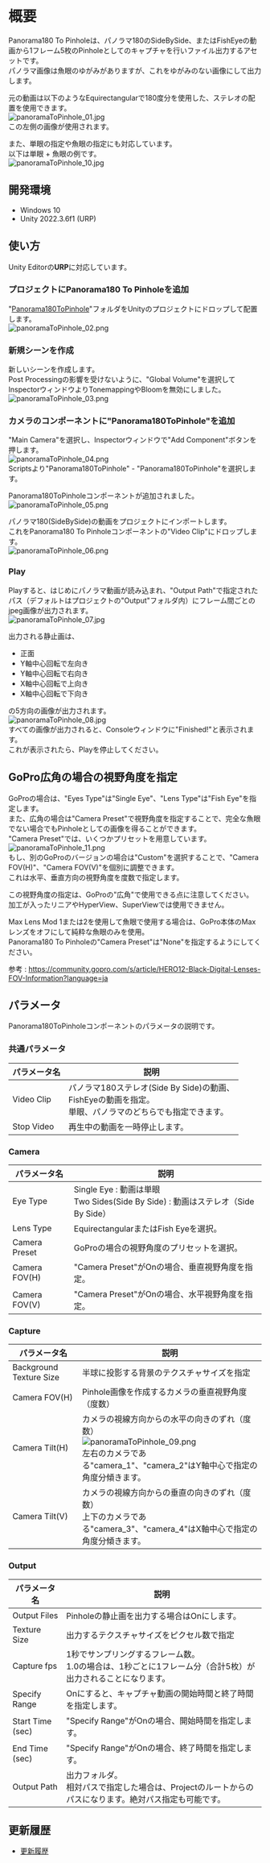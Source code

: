 # 概要

Panorama180 To Pinholeは、パノラマ180のSideBySide、またはFishEyeの動画から1フレーム5枚のPinholeとしてのキャプチャを行いファイル出力するアセットです。     
パノラマ画像は魚眼のゆがみがありますが、これをゆがみのない画像にして出力します。     

元の動画は以下のようなEquirectangularで180度分を使用した、ステレオの配置を使用できます。      
![panoramaToPinhole_01.jpg](./images/panoramaToPinhole_01.jpg)     
この左側の画像が使用されます。     

また、単眼の指定や魚眼の指定にも対応しています。      
以下は単眼 + 魚眼の例です。     
![panoramaToPinhole_10.jpg](./images/panoramaToPinhole_10.jpg)     


## 開発環境

* Windows 10
* Unity 2022.3.6f1 (URP)

## 使い方

Unity Editorの**URP**に対応しています。      

### プロジェクトにPanorama180 To Pinholeを追加

"[Panorama180ToPinhole](https://github.com/ft-lab/Unity_Panorama180ToPinhole/tree/main/Assets/Panorama180ToPinhole)"フォルダをUnityのプロジェクトにドロップして配置します。     
![panoramaToPinhole_02.png](./images/panoramaToPinhole_02.png)     

### 新規シーンを作成

新しいシーンを作成します。     
Post Processingの影響を受けないように、"Global Volume"を選択してInspectorウィンドウよりTonemappingやBloomを無効にしました。      
![panoramaToPinhole_03.png](./images/panoramaToPinhole_03.png)     

### カメラのコンポーネントに"Panorama180ToPinhole"を追加

"Main Camera"を選択し、Inspectorウィンドウで"Add Component"ボタンを押します。     
![panoramaToPinhole_04.png](./images/panoramaToPinhole_04.png)     
Scriptsより"Panorama180ToPinhole" - "Panorama180ToPinhole"を選択します。     

Panorama180ToPinholeコンポーネントが追加されました。     
![panoramaToPinhole_05.png](./images/panoramaToPinhole_05.png)     

パノラマ180(SideBySide)の動画をプロジェクトにインポートします。      
これをPanorama180 To Pinholeコンポーネントの"Video Clip"にドロップします。     
![panoramaToPinhole_06.png](./images/panoramaToPinhole_06.png)     

### Play

Playすると、はじめにパノラマ動画が読み込まれ、"Output Path"で指定されたパス（デフォルトはプロジェクトの"Output"フォルダ内）にフレーム間ごとのjpeg画像が出力されます。     
![panoramaToPinhole_07.jpg](./images/panoramaToPinhole_07.jpg)     

出力される静止画は、     
* 正面
* Y軸中心回転で左向き
* Y軸中心回転で右向き
* X軸中心回転で上向き
* X軸中心回転で下向き

の5方向の画像が出力されます。     
![panoramaToPinhole_08.jpg](./images/panoramaToPinhole_08.jpg)     
すべての画像が出力されると、Consoleウィンドウに"Finished!"と表示されます。     
これが表示されたら、Playを停止してください。    

## GoPro広角の場合の視野角度を指定

GoProの場合は、"Eyes Type"は"Single Eye"、"Lens Type"は"Fish Eye"を指定します。      
また、広角の場合は"Camera Preset"で視野角度を指定することで、完全な魚眼でない場合でもPinholeとしての画像を得ることができます。     
"Camera Preset"では、いくつかプリセットを用意しています。      
![panoramaToPinhole_11.png](./images/panoramaToPinhole_11.png)     
もし、別のGoProのバージョンの場合は"Custom"を選択することで、"Camera FOV(H)"、"Camera FOV(V)"を個別に調整できます。     
これは水平、垂直方向の視野角度を度数で指定します。      

この視野角度の指定は、GoProの"広角"で使用できる点に注意してください。     
加工が入ったリニアやHyperView、SuperViewでは使用できません。     

Max Lens Mod 1または2を使用して魚眼で使用する場合は、GoPro本体のMaxレンズをオフにして純粋な魚眼のみを使用。     
Panorama180 To Pinholeの"Camera Preset"は"None"を指定するようにしてください。      

参考 : https://community.gopro.com/s/article/HERO12-Black-Digital-Lenses-FOV-Information?language=ja     

## パラメータ

Panorama180ToPinholeコンポーネントのパラメータの説明です。     

### 共通パラメータ

|パラメータ名|説明|     
|---|---|     
|Video Clip|パノラマ180ステレオ(Side By Side)の動画、<br>FishEyeの動画を指定。<br>単眼、パノラマのどちらでも指定できます。|     
|Stop Video|再生中の動画を一時停止します。|     

### Camera

|パラメータ名|説明|     
|---|---|     
|Eye Type|Single Eye : 動画は単眼<br>Two Sides(Side By Side) : 動画はステレオ（Side By Side）|     
|Lens Type|EquirectangularまたはFish Eyeを選択。|     
|Camera Preset|GoProの場合の視野角度のプリセットを選択。|     
|Camera FOV(H)|"Camera Preset"がOnの場合、垂直視野角度を指定。|     
|Camera FOV(V)|"Camera Preset"がOnの場合、水平視野角度を指定。|     

### Capture

|パラメータ名|説明|     
|---|---|     
|Background Texture Size|半球に投影する背景のテクスチャサイズを指定|     
|Camera FOV(H)|Pinhole画像を作成するカメラの垂直視野角度（度数）|     
|Camera Tilt(H)|カメラの視線方向からの水平の向きのずれ（度数）<br>![panoramaToPinhole_09.png](./images/panoramaToPinhole_09.png)<br>左右のカメラである"camera_1"、"camera_2"はY軸中心で指定の角度分傾きます。|     
|Camera Tilt(V)|カメラの視線方向からの垂直の向きのずれ（度数）<br>上下のカメラである"camera_3"、"camera_4"はX軸中心で指定の角度分傾きます。|     

### Output

|パラメータ名|説明|     
|---|---|     
|Output Files|Pinholeの静止画を出力する場合はOnにします。|     
|Texture Size|出力するテクスチャサイズをピクセル数で指定|     
|Capture fps|1秒でサンプリングするフレーム数。<br>1.0の場合は、1秒ごとに1フレーム分（合計5枚）が出力されることになります。|     
|Specify Range|Onにすると、キャプチャ動画の開始時間と終了時間を指定します。|     
|Start Time (sec)|"Specify Range"がOnの場合、開始時間を指定します。|     
|End Time (sec)|"Specify Range"がOnの場合、終了時間を指定します。|     
|Output Path|出力フォルダ。<br>相対パスで指定した場合は、Projectのルートからのパスになります。絶対パス指定も可能です。|     

## 更新履歴

* [更新履歴](./ChangeLog.md)    
